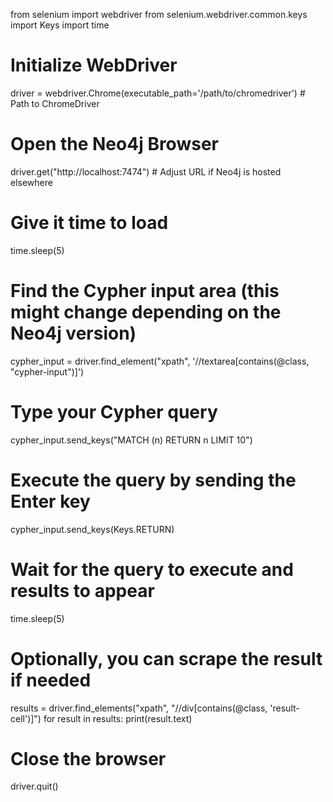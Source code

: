 from selenium import webdriver
from selenium.webdriver.common.keys import Keys
import time

# Initialize WebDriver
driver = webdriver.Chrome(executable_path='/path/to/chromedriver')  # Path to ChromeDriver

# Open the Neo4j Browser
driver.get("http://localhost:7474")  # Adjust URL if Neo4j is hosted elsewhere

# Give it time to load
time.sleep(5)

# Find the Cypher input area (this might change depending on the Neo4j version)
cypher_input = driver.find_element("xpath", '//textarea[contains(@class, "cypher-input")]')

# Type your Cypher query
cypher_input.send_keys("MATCH (n) RETURN n LIMIT 10")

# Execute the query by sending the Enter key
cypher_input.send_keys(Keys.RETURN)

# Wait for the query to execute and results to appear
time.sleep(5)

# Optionally, you can scrape the result if needed
results = driver.find_elements("xpath", "//div[contains(@class, 'result-cell')]")
for result in results:
    print(result.text)

# Close the browser
driver.quit()
